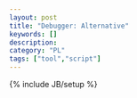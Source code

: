 ```yaml
---
layout: post
title: "Debugger: Alternative"
keywords: [] 
description: 
category: "PL"
tags: ["tool","script"]
---
```

{% include JB/setup %}
